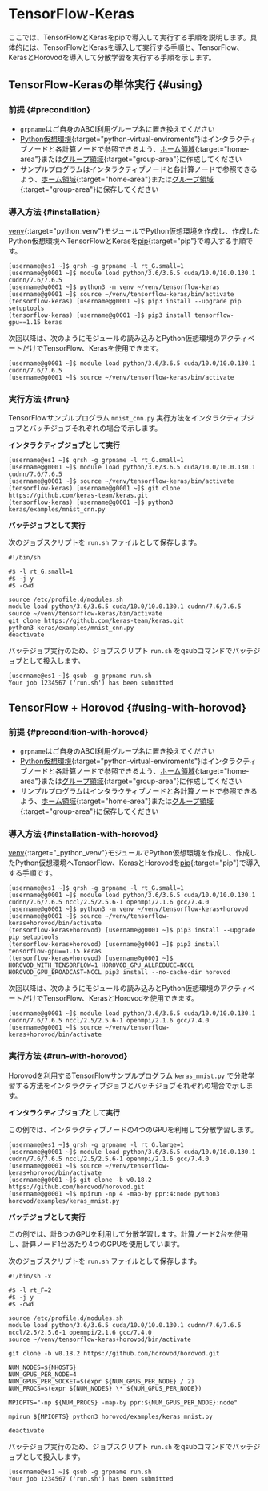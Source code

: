# TensorFlow-Keras

ここでは、TensorFlowとKerasをpipで導入して実行する手順を説明します。具体的には、TensorFlowとKerasを導入して実行する手順と、TensorFlow、KerasとHorovodを導入して分散学習を実行する手順を示します。

## TensorFlow-Kerasの単体実行 {#using}

### 前提 {#precondition}

- `grpname`はご自身のABCI利用グループ名に置き換えてください
- [Python仮想環境](/06/#python-virtual-environments){:target="python-virtual-enviroments"}はインタラクティブノードと各計算ノードで参照できるよう、[ホーム領域](/04/#home-area){:target="home-area"}または[グループ領域](/04/#group-area){:target="group-area"}に作成してください
- サンプルプログラムはインタラクティブノードと各計算ノードで参照できるよう、[ホーム領域](/04/#home-area){:target="home-area"}または[グループ領域](/04/#group-area){:target="group-area"}に保存してください

### 導入方法 {#installation}

[venv](/06/#venv){:target="python_venv"}モジュールでPython仮想環境を作成し、作成したPython仮想環境へTensorFlowとKerasを[pip](/06/#pip){:target="pip"}で導入する手順です。

```
[username@es1 ~]$ qrsh -g grpname -l rt_G.small=1
[username@g0001 ~]$ module load python/3.6/3.6.5 cuda/10.0/10.0.130.1 cudnn/7.6/7.6.5
[username@g0001 ~]$ python3 -m venv ~/venv/tensorflow-keras
[username@g0001 ~]$ source ~/venv/tensorflow-keras/bin/activate
(tensorflow-keras) [username@g0001 ~]$ pip3 install --upgrade pip setuptools
(tensorflow-keras) [username@g0001 ~]$ pip3 install tensorflow-gpu==1.15 keras
```

次回以降は、次のようにモジュールの読み込みとPython仮想環境のアクティベートだけでTensorFlow、Kerasを使用できます。
```
[username@g0001 ~]$ module load python/3.6/3.6.5 cuda/10.0/10.0.130.1 cudnn/7.6/7.6.5
[username@g0001 ~]$ source ~/venv/tensorflow-keras/bin/activate
```

### 実行方法 {#run}

TensorFlowサンプルプログラム `mnist_cnn.py` 実行方法をインタラクティブジョブとバッチジョブそれぞれの場合で示します。

**インタラクティブジョブとして実行**
```
[username@es1 ~]$ qrsh -g grpname -l rt_G.small=1
[username@g0001 ~]$ module load python/3.6/3.6.5 cuda/10.0/10.0.130.1 cudnn/7.6/7.6.5
[username@g0001 ~]$ source ~/venv/tensorflow-keras/bin/activate
(tensorflow-keras) [username@g0001 ~]$ git clone https://github.com/keras-team/keras.git
(tensorflow-keras) [username@g0001 ~]$ python3 keras/examples/mnist_cnn.py
```

**バッチジョブとして実行**

次のジョブスクリプトを `run.sh` ファイルとして保存します。
```
#!/bin/sh

#$ -l rt_G.small=1
#$ -j y
#$ -cwd

source /etc/profile.d/modules.sh
module load python/3.6/3.6.5 cuda/10.0/10.0.130.1 cudnn/7.6/7.6.5
source ~/venv/tensorflow-keras/bin/activate
git clone https://github.com/keras-team/keras.git
python3 keras/examples/mnist_cnn.py
deactivate
```

バッチジョブ実行のため、ジョブスクリプト `run.sh` をqsubコマンドでバッチジョブとして投入します。
```
[username@es1 ~]$ qsub -g grpname run.sh
Your job 1234567 ('run.sh') has been submitted
```

## TensorFlow + Horovod {#using-with-horovod}

### 前提 {#precondition-with-horovod}

- `grpname`はご自身のABCI利用グループ名に置き換えてください
- [Python仮想環境](/06/#python-virtual-environments){:target="python-virtual-enviroments"}はインタラクティブノードと各計算ノードで参照できるよう、[ホーム領域](/04/#home-area){:target="home-area"}または[グループ領域](/04/#group-area){:target="group-area"}に作成してください
- サンプルプログラムはインタラクティブノードと各計算ノードで参照できるよう、[ホーム領域](/04/#home-area){:target="home-area"}または[グループ領域](/04/#group-area){:target="group-area"}に保存してください

### 導入方法 {#installation-with-horovod}

[venv](/06/#venv){:target="_python_venv"}モジュールでPython仮想環境を作成し、作成したPython仮想環境へTensorFlow、KerasとHorovodを[pip](/06/#pip){:target="pip"}で導入する手順です。

```
[username@es1 ~]$ qrsh -g grpname -l rt_G.small=1
[username@g0001 ~]$ module load python/3.6/3.6.5 cuda/10.0/10.0.130.1 cudnn/7.6/7.6.5 nccl/2.5/2.5.6-1 openmpi/2.1.6 gcc/7.4.0
[username@g0001 ~]$ python3 -m venv ~/venv/tensorflow-keras+horovod
[username@g0001 ~]$ source ~/venv/tensorflow-keras+horovod/bin/activate
(tensorflow-keras+horovod) [username@g0001 ~]$ pip3 install --upgrade pip setuptools
(tensorflow-keras+horovod) [username@g0001 ~]$ pip3 install tensorflow-gpu==1.15 keras
(tensorflow-keras+horovod) [username@g0001 ~]$ HOROVOD_WITH_TENSORFLOW=1 HOROVOD_GPU_ALLREDUCE=NCCL HOROVOD_GPU_BROADCAST=NCCL pip3 install --no-cache-dir horovod
```

次回以降は、次のようにモジュールの読み込みとPython仮想環境のアクティベートだけでTensorFlow、KerasとHorovodを使用できます。
```
[username@g0001 ~]$ module load python/3.6/3.6.5 cuda/10.0/10.0.130.1 cudnn/7.6/7.6.5 nccl/2.5/2.5.6-1 openmpi/2.1.6 gcc/7.4.0
[username@g0001 ~]$ source ~/venv/tensorflow-keras+horovod/bin/activate
```

### 実行方法 {#run-with-horovod}

Horovodを利用するTensorFlowサンプルプログラム `keras_mnist.py` で分散学習する方法をインタラクティブジョブとバッチジョブそれぞれの場合で示します。

**インタラクティブジョブとして実行**

この例では、インタラクティブノードの4つのGPUを利用して分散学習します。
```
[username@es1 ~]$ qrsh -g grpname -l rt_G.large=1
[username@g0001 ~]$ module load python/3.6/3.6.5 cuda/10.0/10.0.130.1 cudnn/7.6/7.6.5 nccl/2.5/2.5.6-1 openmpi/2.1.6 gcc/7.4.0
[username@g0001 ~]$ source ~/venv/tensorflow-keras+horovod/bin/activate
[username@g0001 ~]$ git clone -b v0.18.2 https://github.com/horovod/horovod.git
[username@g0001 ~]$ mpirun -np 4 -map-by ppr:4:node python3 horovod/examples/keras_mnist.py
```

**バッチジョブとして実行**

この例では、計8つのGPUを利用して分散学習します。計算ノード2台を使用し、計算ノード1台あたり4つのGPUを使用しています。

次のジョブスクリプトを `run.sh` ファイルとして保存します。
```
#!/bin/sh -x

#$ -l rt_F=2
#$ -j y
#$ -cwd

source /etc/profile.d/modules.sh
module load python/3.6/3.6.5 cuda/10.0/10.0.130.1 cudnn/7.6/7.6.5 nccl/2.5/2.5.6-1 openmpi/2.1.6 gcc/7.4.0
source ~/venv/tensorflow-keras+horovod/bin/activate

git clone -b v0.18.2 https://github.com/horovod/horovod.git

NUM_NODES=${NHOSTS}
NUM_GPUS_PER_NODE=4
NUM_GPUS_PER_SOCKET=$(expr ${NUM_GPUS_PER_NODE} / 2)
NUM_PROCS=$(expr ${NUM_NODES} \* ${NUM_GPUS_PER_NODE})

MPIOPTS="-np ${NUM_PROCS} -map-by ppr:${NUM_GPUS_PER_NODE}:node"

mpirun ${MPIOPTS} python3 horovod/examples/keras_mnist.py

deactivate
```

バッチジョブ実行のため、ジョブスクリプト `run.sh` をqsubコマンドでバッチジョブとして投入します。
```
[username@es1 ~]$ qsub -g grpname run.sh
Your job 1234567 ('run.sh') has been submitted
```
